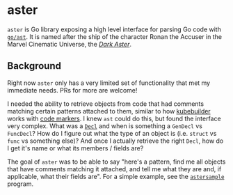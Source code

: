 # aster

`aster` is Go library exposing a high level interface for parsing Go code with
[`go/ast`](https://pkg.go.dev/go/ast). It is named after the ship of the character Ronan the Accuser
in the Marvel Cinematic Universe, the [_Dark
Aster_](https://marvelcinematicuniverse.fandom.com/wiki/Dark_Aster).

## Background

Right now `aster` only has a very limited set of functionality that met my immediate needs. PRs for
more are welcome!

I needed the ability to retrieve objects from code that had comments matching certain patterns
attached to them, similar to how [kubebuilder](https://github.com/kubernetes-sigs/kubebuilder) works
with [code markers](https://book.kubebuilder.io/reference/markers.html). I knew `ast` could do this,
but found the interface very complex. What was a [`Decl`](https://pkg.go.dev/go/ast#Decl) and when
is something a `GenDecl` vs `FuncDecl`? How do I figure out what the type of an object is (i.e.
`struct` vs `func` vs something else)? And once I actually retrieve the right `Decl`, how do I get
it's name or what its members / fields are?

The goal of `aster` was to be able to say "here's a pattern, find me all objects that have
comments matching it attached, and tell me what they are and, if applicable, what their fields are".
For a simple example, see the [`astersample`](cmd/astersample/main.go) program.
